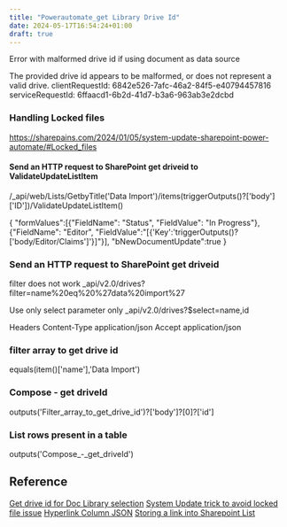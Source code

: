 ```yaml
---
title: "Powerautomate_get Library Drive Id"
date: 2024-05-17T16:54:24+01:00
draft: true
---
```


Error with malformed drive id if using document as data source

The provided drive id appears to be malformed, or does not represent a valid drive.
clientRequestId: 6842e526-7afc-46a2-84f5-e40794457816
serviceRequestId: 6ffaacd1-6b2d-41d7-b3a6-963ab3e2dcbd

### Handling Locked files

https://sharepains.com/2024/01/05/system-update-sharepoint-power-automate/#Locked_files

#### Send an HTTP request to SharePoint get driveid to ValidateUpdateListItem
/_api/web/Lists/GetbyTitle('Data Import')/items(triggerOutputs()?['body']['ID'])/ValidateUpdateListItem()

{
"formValues":[{"FieldName": "Status", "FieldValue": "In Progress"},
{"FieldName": "Editor",
 "FieldValue":"[{'Key':'triggerOutputs()?['body/Editor/Claims']'}]"}],
 "bNewDocumentUpdate":true
}

### Send an HTTP request to SharePoint get driveid

filter does not work
_api/v2.0/drives?filter=name%20eq%20%27data%20import%27

Use only select parameter only
_api/v2.0/drives?$select=name,id

Headers
Content-Type application/json
Accept  application/json

### filter array to get drive id

equals(item()['name'],'Data Import')

### Compose - get driveId

outputs('Filter_array_to_get_drive_id')?['body']?[0]?['id']

### List rows present in a table
outputs('Compose_-_get_driveId')


## Reference
[Get drive id for Doc Library selection](https://powerusers.microsoft.com/t5/Building-Flows/Get-drive-id-for-Doc-Library-selection/m-p/857384#M120179)
[System Update trick to avoid locked file issue](https://sharepains.com/2024/01/05/system-update-sharepoint-power-automate/#Locked_files)
[Hyperlink Column JSON](https://tomriha.com/how-to-update-sharepoint-hyperlink-column-in-power-automate/)
[Storing a link into Sharepoint List](https://powerusers.microsoft.com/t5/Building-Flows/Storing-a-link-into-Sharepoint-List-Hyperlink-Column/m-p/1636264#M181989) 